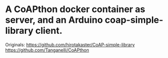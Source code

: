 A CoAPthon docker container as server, and an Arduino coap-simple-library client.
========

Originals:
https://github.com/hirotakaster/CoAP-simple-library
https://github.com/Tanganelli/CoAPthon

